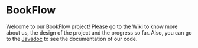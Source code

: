 # BookFlow

Welcome to our BookFlow project! Please go to the [Wiki](https://github.com/cmput301w19t24/BookFlow/wiki) to know more about us, the design of the project and the progress so far. Also, you can go to the [Javadoc](https://cmput301w19t24.github.io/BookFlowDoc/index.html) to see the documentation of our code.
